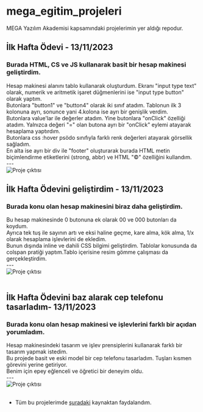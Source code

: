 # mega_egitim_projeleri
MEGA Yazılım Akademisi kapsamındaki projelerimin yer aldığı repodur.

## İlk Hafta Ödevi - 13/11/2023
### Burada HTML, CS ve JS kullanarak basit bir hesap makinesi geliştirdim.
Hesap makinesi alanını tablo kullanarak oluşturdum. Ekranı "input type text" olarak, numerik ve aritmetik işaret düğmenlerini ise "input type button" olarak yaptım.<br>
Butonlara "button1" ve "button4" olarak iki sınıf atadım. Tablonun ilk 3 kolonuna ayrı, sonunce yani 4.kolona ise ayrı bir genişlik verdim.<br>
Butonlara value'lar ile değerler atadım. Yine butonlara "onClick" özelliği atadım. Yalnızca değeri "=" olan butona ayrı bir "onClick" eylemi atayarak hesaplama yaptırdım.<br>
Butonlara css :hover psödo sınıfıyla farklı renk değerleri atayarak görsellik sağladım.<br>
En alta ise ayrı bir div ile "footer" oluşturarak burada HTML metin biçimlendirme etiketlerini (strong, abbr) ve HTML "&copy;" özelliğini kullandım.<br>
---<br>
![Proje çıktısı](https://i.hizliresim.com/oa726ww.png)<br>
## İlk Hafta Ödevini geliştirdim - 13/11/2023
### Burada konu olan hesap makinesini biraz daha geliştirdim.
Bu hesap makinesinde 0 butonuna ek olarak 00 ve 000 butonları da koydum.<br>
Ayrıca tek tuş ile sayının artı ve eksi haline geçme, kare alma, kök alma, 1/x olarak hesaplama işlevlerini de ekledim. <br>
Bunun dışında inline ve dahili CSS bilgimi geliştirdim. Tablolar konusunda da colspan pratiği yaptım.Tablo içerisine resim gömme çalışması da gerçekleştirdim.<br>
---<br>
![Proje çıktısı](https://i.hizliresim.com/et6rb9v.png)<br><br>


## İlk Hafta Ödevini baz alarak cep telefonu tasarladım- 13/11/2023
### Burada konu olan hesap makinesi ve işlevlerini farklı bir açıdan yorumladım.
Hesap makinesindeki tasarım ve işlev prensiplerini kullanarak farklı bir tasarım yapmak istedim. <br>
Bu projede basit ve eski model bir cep telefonu tasarladım. Tuşları kısmen görevini yerine getiriyor. <br>
Benim için epey eğlenceli ve öğretici bir deneyim oldu.<br>
---<br>
![Proje çıktısı](https://i.hizliresim.com/s80cpix.png)<br><br>
- Tüm bu projelerimde [şuradaki](https://hackernoon.com/tr/html-ve-javascript-kullanarak-basit-bir-hesap-makinesi-olu%C5%9Fturman%C4%B1n-en-iyi-yolu) kaynaktan faydalandım.<br>
